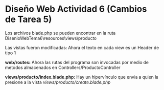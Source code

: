 # Diseño Web Actividad 6 (Cambios de Tarea 5)
Los archivos blade.php se pueden encontrar en la ruta DisenioWebTema6\resources\views\producto

Las vistas fueron modificadas: Ahora el texto en cada view es un Header de tipo 1

**web/routes:** Ahora las rutas del programa son invocadas por medio de metodos almacenados en Controllers/ProductoController

**views/producto/index.blade.php:** Hay un hipervínculo que envia a quien la presione a la vista *views/producto/create.blade.php*
